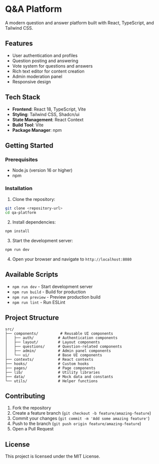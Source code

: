 
# Q&A Platform

A modern question and answer platform built with React, TypeScript, and Tailwind CSS.

## Features

- User authentication and profiles
- Question posting and answering
- Vote system for questions and answers
- Rich text editor for content creation
- Admin moderation panel
- Responsive design

## Tech Stack

- **Frontend**: React 18, TypeScript, Vite
- **Styling**: Tailwind CSS, Shadcn/ui
- **State Management**: React Context
- **Build Tool**: Vite
- **Package Manager**: npm

## Getting Started

### Prerequisites

- Node.js (version 16 or higher)
- npm

### Installation

1. Clone the repository:
```bash
git clone <repository-url>
cd qa-platform
```

2. Install dependencies:
```bash
npm install
```

3. Start the development server:
```bash
npm run dev
```

4. Open your browser and navigate to `http://localhost:8080`

## Available Scripts

- `npm run dev` - Start development server
- `npm run build` - Build for production
- `npm run preview` - Preview production build
- `npm run lint` - Run ESLint

## Project Structure

```
src/
├── components/          # Reusable UI components
│   ├── auth/           # Authentication components
│   ├── layout/         # Layout components
│   ├── questions/      # Question-related components
│   ├── admin/          # Admin panel components
│   └── ui/             # Base UI components
├── contexts/           # React contexts
├── hooks/              # Custom hooks
├── pages/              # Page components
├── lib/                # Utility libraries
├── data/               # Mock data and constants
└── utils/              # Helper functions
```

## Contributing

1. Fork the repository
2. Create a feature branch (`git checkout -b feature/amazing-feature`)
3. Commit your changes (`git commit -m 'Add some amazing feature'`)
4. Push to the branch (`git push origin feature/amazing-feature`)
5. Open a Pull Request

## License

This project is licensed under the MIT License.
